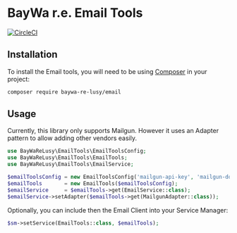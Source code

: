 BayWa r.e. Email Tools
======================

[![CircleCI](https://circleci.com/gh/baywa-re-lusy/email/tree/main.svg?style=svg)](https://circleci.com/gh/baywa-re-lusy/email/tree/main)

## Installation

To install the Email tools, you will need to be using [Composer](http://getcomposer.org/) in your project:

```bash
composer require baywa-re-lusy/email
```

## Usage

Currently, this library only supports Mailgun. However it uses an Adapter pattern to allow adding other vendors easily.

```php
use BayWaReLusy\EmailTools\EmailToolsConfig;
use BayWaReLusy\EmailTools\EmailTools;
use BayWaReLusy\EmailTools\EmailService;

$emailToolsConfig = new EmailToolsConfig('mailgun-api-key', 'mailgun-domain', 'https://api.eu.mailgun.net/');
$emailTools       = new EmailTools($emailToolsConfig);
$emailService     = $emailTools->get(EmailService::class);
$emailService->setAdapter($emailTools->get(MailgunAdapter::class));
```

Optionally, you can include then the Email Client into your Service Manager:

```php
$sm->setService(EmailTools::class, $emailTools);
```
